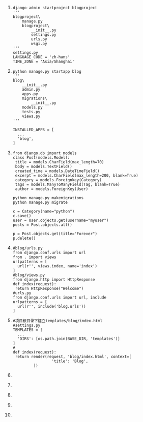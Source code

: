 1. ```
   django-admin startproject blogproject
   '''
   blogproject\
       manage.py
       blogproject\
           __init__.py
           settings.py
           urls.py
           wsgi.py
   '''
   settings.py
   LANGUAGE_CODE = 'zh-hans'
   TIME_ZONE = 'Asia/Shanghai'
   ```

2. ```
   python manage.py startapp blog
   '''
   blog\
       __init__.py
       admin.py
       apps.py
       migrations\
           __init__.py
       models.py
       tests.py
       views.py
   '''

   INSTALLED_APPS = [
     ...
     'blog',
   ]
   ```

3. ```
   from django.db import models
   class Post(models.Model):
   	title = models.CharField(max_length=70)
   	body = models.TextField()
   	created_time = models.DateTimeField()
   	excerpt = models.CharField(max_length=200, blank=True)
   	category = models.Foreignkey(Category)
   	tags = models.ManyToManyField(Tag, blank=True)
   	author = models.ForeignKey(User)
   	
   python manage.py makemigrations
   python manage.py migrate

   c = Category(name="python")
   c.save()
   user = User.objects.get(username="myuser")
   posts = Post.objects.all()

   p = Post.objects.get(title="Forever")
   p.delete()
   ```

4. ```
   #blog/urls.py
   from django.conf.urls import url
   from . import views
   urlpatterns = [
     url(r'', views.index, name='index')
   ]
   #blog/views.py
   from django.http import HttpResponse
   def index(request):
   	return HttpResponse("Welcome")
   #urls.py
   from django.conf.urls import url, include
   urlpatterns = [
     url(r'', include('blog.urls'))
   ]
   ```

5. ```
   #项目根目录下建立templates/blog/index.html
   #settings.py
   TEMPLATES = [
     ...
     'DIRS': [os.path.join(BASE_DIR, 'templates')]
   ]
   #
   def index(request):
   	return render(request, 'blog/index.html', context=[
         			'title': 'Blog',
   			])
   ```

6. ```

   ```

7. ```

   ```

8. ```

   ```

9. ```

   ```

10. ​